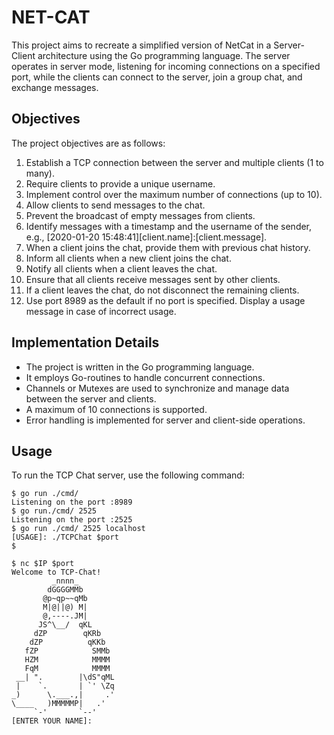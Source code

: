 # NET-CAT

This project aims to recreate a simplified version of NetCat in a Server-Client architecture using the Go programming language. The server operates in server mode, listening for incoming connections on a specified port, while the clients can connect to the server, join a group chat, and exchange messages.

## Objectives

The project objectives are as follows:

1. Establish a TCP connection between the server and multiple clients (1 to many).
2. Require clients to provide a unique username.
3. Implement control over the maximum number of connections (up to 10).
4. Allow clients to send messages to the chat.
5. Prevent the broadcast of empty messages from clients.
6. Identify messages with a timestamp and the username of the sender, e.g., [2020-01-20 15:48:41][client.name]:[client.message].
7. When a client joins the chat, provide them with previous chat history.
8. Inform all clients when a new client joins the chat.
9. Notify all clients when a client leaves the chat.
10. Ensure that all clients receive messages sent by other clients.
11. If a client leaves the chat, do not disconnect the remaining clients.
12. Use port 8989 as the default if no port is specified. Display a usage message in case of incorrect usage.


## Implementation Details

- The project is written in the Go programming language.
- It employs Go-routines to handle concurrent connections.
- Channels or Mutexes are used to synchronize and manage data between the server and clients.
- A maximum of 10 connections is supported.
- Error handling is implemented for server and client-side operations.


## Usage

To run the TCP Chat server, use the following command:

```
$ go run ./cmd/
Listening on the port :8989
$ go run./cmd/ 2525
Listening on the port :2525
$ go run ./cmd/ 2525 localhost
[USAGE]: ./TCPChat $port
$
```

```
$ nc $IP $port
Welcome to TCP-Chat!
         _nnnn_
        dGGGGMMb
       @p~qp~~qMb
       M|@||@) M|
       @,----.JM|
      JS^\__/  qKL
     dZP        qKRb
    dZP          qKKb
   fZP            SMMb
   HZM            MMMM
   FqM            MMMM
 __| ".        |\dS"qML
 |    `.       | `' \Zq
_)      \.___.,|     .'
\____   )MMMMMP|   .'
     `-'       `--'
[ENTER YOUR NAME]:
```